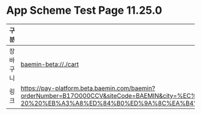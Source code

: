 # App Scheme Test Page 11.25.0

<html>
  <head></head>
  <body>
    <table class="table table-striped">
    <thead>
    <tr>
        <th scope="col">구분</th>
        <th scope="col">경로</th>
    </tr>
    </thead>
    <tbody>
    <tr>
        <td>
            장바구니
        </td>
        <td>
            <a class="baeminScheme" href="baemin-beta://./cart">
              baemin-beta://./cart
          </a>
        </td>
    </tr>
    <tr>
        <td>
            링크
        </td>
        <td>
            <a class="baeminScheme" href="[baemin-beta://home/shopList?shopList_displayCategory=CHINESE](https://pay-platform.beta.baemin.com/baemin?orderNumber=B17O000CCV&siteCode=BAEMIN&city=%EC%84%9C%EC%9A%B8&addressId=F148705&doro=%EC%98%AC%EB%A6%BC%ED%94%BD%EB%A1%9C35%EB%8B%A4%EA%B8%B8%2042%20%EB%A3%A8%ED%84%B0%ED%9A%8C%EA%B4%80%EB%B9%8C%EB%94%A9&dong=%EC%8B%A0%EC%B2%9C%EB%8F%99%207-20%20%EB%A3%A8%ED%84%B0%ED%9A%8C%EA%B4%80%EB%B9%8C%EB%94%A9&lng=127.10298336&nickName=&title=%EB%A3%A8%ED%84%B0%ED%9A%8C%EA%B4%80%EB%B9%8C%EB%94%A9&favoriteAddressType=ETC&lat=37.51532349&detail=&gu=%EC%86%A1%ED%8C%8C%EA%B5%AC&exdata=)">
              https://pay-platform.beta.baemin.com/baemin?orderNumber=B17O000CCV&siteCode=BAEMIN&city=%EC%84%9C%EC%9A%B8&addressId=F148705&doro=%EC%98%AC%EB%A6%BC%ED%94%BD%EB%A1%9C35%EB%8B%A4%EA%B8%B8%2042%20%EB%A3%A8%ED%84%B0%ED%9A%8C%EA%B4%80%EB%B9%8C%EB%94%A9&dong=%EC%8B%A0%EC%B2%9C%EB%8F%99%207-20%20%EB%A3%A8%ED%84%B0%ED%9A%8C%EA%B4%80%EB%B9%8C%EB%94%A9&lng=127.10298336&nickName=&title=%EB%A3%A8%ED%84%B0%ED%9A%8C%EA%B4%80%EB%B9%8C%EB%94%A9&favoriteAddressType=ETC&lat=37.51532349&detail=&gu=%EC%86%A1%ED%8C%8C%EA%B5%AC&exdata=
          </a>
        </td>
    </tr>
    </tbody>
